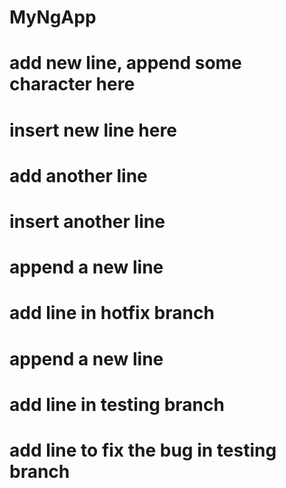 # MyNgApp

# add new line, append some character here
# insert new line here
# add another line
# insert another line
# append a new line 

# add line in hotfix branch
# append a new line

# add line in testing branch 
# add line to fix the bug in testing branch

